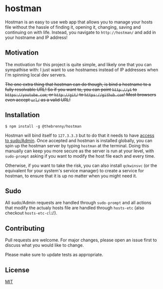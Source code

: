 # hostman

Hostman is an easy to use web app that allows you to manage your hosts file without the hassle of finding it, opening it, changing, saving and continuing on with life. Instead, you navigate to `http://hostman/` and add in your hostname and IP address!

## Motivation

The motivation for this project is quite simple, and likely one that you can sympathise with: I just want to use hostnames instead of IP addresses when I'm spinning local dev servers.

~~The one extra thing that hostman can do though, is bind a hostname to a fully resolvable URL! So if you want to, you can point `http://yt` to `https://youtube.com`, or `http://git/` to `https://github.com`! Most browsers even accept `url/` as a valid URL!~~

## Installation

```console
$ npm install -g @thebrenny/hostman
```

Hostman will bind itself to `127.3.3.3` but to do that it needs to have [access to sudo/Admin](#sudo). Once accepted and hostman is installed globally, you can spin up the hostman server by typing `hostman` at the terminal. Doing this manually can keep you more secure as the server is run at your level, with `sudo-prompt` asking if you want to modify the host file each and every time.

Otherwise, if you want to take the risk, you can also install `qckwinsvc` (or the equivalent for your system's service manager) to create a service for hostman, to ensure that it is up no matter when you might need it.

## Sudo

All sudo/Admin requests are handled through `sudo-prompt` and all actions that modify the actualy hosts file are handled through `hosts-etc` (also checkout `hosts-etc-cli`!).

## Contributing
Pull requests are welcome. For major changes, please open an issue first to discuss what you would like to change.

Please make sure to update tests as appropriate.

## License
[MIT](https://choosealicense.com/licenses/mit/)